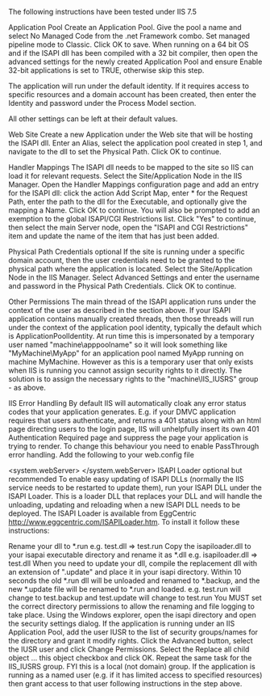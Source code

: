 The following instructions have been tested under IIS 7.5

Application Pool
Create an Application Pool. Give the pool a name and select No Managed Code from the .net Framework combo. Set managed pipeline mode to Classic. Click OK to save. When running on a 64 bit OS and if the ISAPI dll has been compiled with a 32 bit compiler, then open the advanced settings for the newly created Application Pool and ensure Enable 32-bit applications is set to TRUE, otherwise skip this step.

The application will run under the default identity. If it requires access to specific resources and a domain account has been created, then enter the Identity and password under the Process Model section.

All other settings can be left at their default values.

Web Site
Create a new Application under the Web site that will be hosting the ISAPI dll. Enter an Alias, select the application pool created in step 1, and navigate to the dll to set the Physical Path. Click OK to continue.

Handler Mappings
The ISAPI dll needs to be mapped to the site so IIS can load it for relevant requests. Select the Site/Application Node in the IIS Manager. Open the Handler Mappings configuration page and add an entry for the ISAPI dll: click the action Add Script Map, enter * for the Request Path, enter the path to the dll for the Executable, and optionally give the mapping a Name. Click OK to continue. You will also be prompted to add an exemption to the global ISAPI/CGI Restrictions list. Click "Yes" to continue, then select the main Server node, open the "ISAPI and CGI Restrictions" item and update the name of the item that has just been added.

Physical Path Credentials
optional
If the site is running under a specific domain account, then the user credentials need to be granted to the physical path where the application is located. Select the Site/Application Node in the IIS Manager. Select Advanced Settings and enter the username and password in the Physical Path Credentials. Click OK to continue.

Other Permissions
The main thread of the ISAPI application runs under the context of the user as described in the section above. If your ISAPI application contains manually created threads, then those threads will run under the context of the application pool identity, typically the default which is ApplicationPoolIdentity. At run time this is impersonated by a temporary user named "machine\apppoolname" so it will look something like "MyMachine\MyApp" for an application pool named MyApp running on machine MyMachine. However as this is a temporary user that only exists when IIS is running you cannot assign security rights to it directly. The solution is to assign the necessary rights to the "machine\IIS_IUSRS" group - as above.

IIS Error Handling
By default IIS will automatically cloak any error status codes that your application generates. E.g. if your DMVC application requires that users authenticate, and returns a 401 status along with an html page directing users to the login page, IIS will unhelpfully insert its own 401 Authentication Required page and suppress the page your application is trying to render.
To change this behaviour you need to enable PassThrough error handling. Add the following to your web.config file

<system.webServer>
  <httpErrors existingResponse="PassThrough" />
</system.webServer>
ISAPI Loader
optional but recommended
To enable easy updating of ISAPI DLLs (normally the IIS service needs to be restarted to update them), run your ISAPI DLL under the ISAPI Loader. This is a loader DLL that replaces your DLL and will handle the unloading, updating and reloading when a new ISAPI DLL needs to be deployed. The ISAPI Loader is available from EggCentric http://www.eggcentric.com/ISAPILoader.htm.
To install it follow these instructions:

Rename your dll to *.run e.g. test.dll => test.run
Copy the isapiloader.dll to your isapai executable directory and rename it as *.dll e.g. isapiloader.dll => test.dll
When you need to update your dll, compile the replacement dll with an extension of ".update" and place it in your isapi directory. Within 10 seconds the old *.run dll will be unloaded and renamed to *.backup, and the new *.update file will be renamed to *.run and loaded. e.g. test.run will change to test.backup and test.update will change to test.run
You MUST set the correct directory permissions to allow the renaming and file logging to take place. Using the Windows explorer, open the isapi directory and open the security settings dialog. If the application is running under an IIS Application Pool, add the user IUSR to the list of security groups/names for the directory and grant it modify rights. Click the Advanced button, select the IUSR user and click Change Permissions. Select the Replace all child object ... this object checkbox and click OK.
Repeat the same task for the IIS_IUSRS group. FYI this is a local (not domain) group.
If the application is running as a named user (e.g. if it has limited access to specified resources) then grant access to that user following instructions in the step above.
